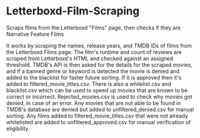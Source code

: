 # Letterboxd-Film-Scraping
Scraps films from the Letterboxd "Films" page, then checks if they are Narrative Feature Films

It works by scraping the names, release years, and TMDB IDs of films from the Letterboxd Films page. The film's runtime and count of reviews are scraped from Letterboxd's HTML and checked against an assigned threshold. TMDB's API is then asked for the details for the scraped movies, and if a banned genre or keyword is detected the movie is denied and added to the blacklist for faster future sorting. If it is approved then it's added to filtered_movie_titles.csv. There is also a whitelist.csv and blacklist.csv which can be used to speed up movies that are known to be correct or incorrect. Rejected_movies.csv is used to check why movies got denied, in case of an error. Any movies that are not able to be found in TMDB's database are denied but added to unfiltered_denied.csv for manual sorting. Any films added to filtered_movie_titles.csv that were not already whitelisted are added to unfiltered_approved.csv for manual verification of eligibility. 
